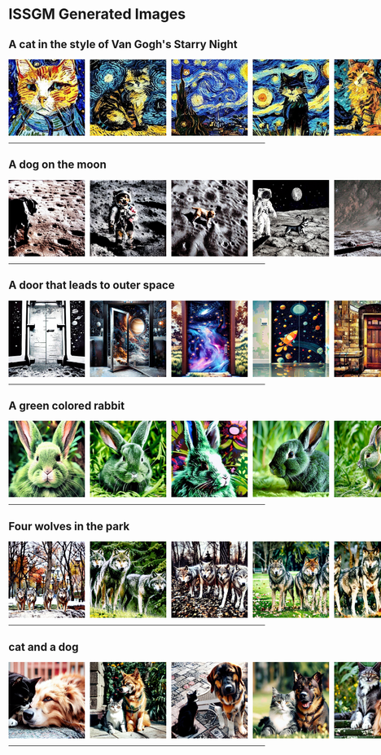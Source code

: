 # ISSGM Generated Images


## A cat in the style of Van Gogh's Starry Night

<div style="display: flex; flex-wrap: nowrap; gap: 10px">
<img src="https://raw.githubusercontent.com/anonymous-acc-tmp/anonymous/main/issgm_generated_images/A%20cat%20in%20the%20style%20of%20Van%20Gogh%27s%20Starry%20Night%20---%20reward_%200.286517858505249%20---%20seed_%200%20.png" width="150"/>
<img src="https://raw.githubusercontent.com/anonymous-acc-tmp/anonymous/main/issgm_generated_images/A%20cat%20in%20the%20style%20of%20Van%20Gogh%27s%20Starry%20Night%20---%20reward_%200.29424381256103516%20---%20seed_%201%20.png" width="150"/>
<img src="https://raw.githubusercontent.com/anonymous-acc-tmp/anonymous/main/issgm_generated_images/A%20cat%20in%20the%20style%20of%20Van%20Gogh%27s%20Starry%20Night%20---%20reward_%200.2746935486793518%20---%20seed_%202%20.png" width="150"/>
<img src="https://raw.githubusercontent.com/anonymous-acc-tmp/anonymous/main/issgm_generated_images/A%20cat%20in%20the%20style%20of%20Van%20Gogh%27s%20Starry%20Night%20---%20reward_%200.30026090145111084%20---%20seed_%203%20.png" width="150"/>
<img src="https://raw.githubusercontent.com/anonymous-acc-tmp/anonymous/main/issgm_generated_images/A%20cat%20in%20the%20style%20of%20Van%20Gogh%27s%20Starry%20Night%20---%20reward_%200.29961076378822327%20---%20seed_%204%20.png" width="150"/>
<img src="https://raw.githubusercontent.com/anonymous-acc-tmp/anonymous/main/issgm_generated_images/A%20cat%20in%20the%20style%20of%20Van%20Gogh%27s%20Starry%20Night%20---%20reward_%200.2935155928134918%20---%20seed_%205%20.png" width="150"/>
<img src="https://raw.githubusercontent.com/anonymous-acc-tmp/anonymous/main/issgm_generated_images/A%20cat%20in%20the%20style%20of%20Van%20Gogh%27s%20Starry%20Night%20---%20reward_%200.28993022441864014%20---%20seed_%206%20.png" width="150"/>
<img src="https://raw.githubusercontent.com/anonymous-acc-tmp/anonymous/main/issgm_generated_images/A%20cat%20in%20the%20style%20of%20Van%20Gogh%27s%20Starry%20Night%20---%20reward_%200.273841917514801%20---%20seed_%207%20.png" width="150"/>
<img src="https://raw.githubusercontent.com/anonymous-acc-tmp/anonymous/main/issgm_generated_images/A%20cat%20in%20the%20style%20of%20Van%20Gogh%27s%20Starry%20Night%20---%20reward_%200.2953784763813019%20---%20seed_%208%20.png" width="150"/>
<img src="https://raw.githubusercontent.com/anonymous-acc-tmp/anonymous/main/issgm_generated_images/A%20cat%20in%20the%20style%20of%20Van%20Gogh%27s%20Starry%20Night%20---%20reward_%200.29694664478302%20---%20seed_%209%20.png" width="150"/>
</div>

---

## A dog on the moon

<div style="display: flex; flex-wrap: nowrap; gap: 10px">
<img src="https://raw.githubusercontent.com/anonymous-acc-tmp/anonymous/main/issgm_generated_images/A%20dog%20on%20the%20moon%20---%20reward_%200.2724999785423279%20---%20seed_%200%20.png" width="150"/>
<img src="https://raw.githubusercontent.com/anonymous-acc-tmp/anonymous/main/issgm_generated_images/A%20dog%20on%20the%20moon%20---%20reward_%200.27268123626708984%20---%20seed_%201%20.png" width="150"/>
<img src="https://raw.githubusercontent.com/anonymous-acc-tmp/anonymous/main/issgm_generated_images/A%20dog%20on%20the%20moon%20---%20reward_%200.2600979208946228%20---%20seed_%202%20.png" width="150"/>
<img src="https://raw.githubusercontent.com/anonymous-acc-tmp/anonymous/main/issgm_generated_images/A%20dog%20on%20the%20moon%20---%20reward_%200.2759286165237427%20---%20seed_%203%20.png" width="150"/>
<img src="https://raw.githubusercontent.com/anonymous-acc-tmp/anonymous/main/issgm_generated_images/A%20dog%20on%20the%20moon%20---%20reward_%200.26881715655326843%20---%20seed_%204%20.png" width="150"/>
<img src="https://raw.githubusercontent.com/anonymous-acc-tmp/anonymous/main/issgm_generated_images/A%20dog%20on%20the%20moon%20---%20reward_%200.2778558135032654%20---%20seed_%205%20.png" width="150"/>
<img src="https://raw.githubusercontent.com/anonymous-acc-tmp/anonymous/main/issgm_generated_images/A%20dog%20on%20the%20moon%20---%20reward_%200.26801738142967224%20---%20seed_%206%20.png" width="150"/>
<img src="https://raw.githubusercontent.com/anonymous-acc-tmp/anonymous/main/issgm_generated_images/A%20dog%20on%20the%20moon%20---%20reward_%200.2566317021846771%20---%20seed_%207%20.png" width="150"/>
<img src="https://raw.githubusercontent.com/anonymous-acc-tmp/anonymous/main/issgm_generated_images/A%20dog%20on%20the%20moon%20---%20reward_%200.2800934910774231%20---%20seed_%208%20.png" width="150"/>
<img src="https://raw.githubusercontent.com/anonymous-acc-tmp/anonymous/main/issgm_generated_images/A%20dog%20on%20the%20moon%20---%20reward_%200.27151229977607727%20---%20seed_%209%20.png" width="150"/>
</div>

---

## A door that leads to outer space

<div style="display: flex; flex-wrap: nowrap; gap: 10px">
<img src="https://raw.githubusercontent.com/anonymous-acc-tmp/anonymous/main/issgm_generated_images/A%20door%20that%20leads%20to%20outer%20space%20---%20reward_%200.25283512473106384%20---%20seed_%200%20.png" width="150"/>
<img src="https://raw.githubusercontent.com/anonymous-acc-tmp/anonymous/main/issgm_generated_images/A%20door%20that%20leads%20to%20outer%20space%20---%20reward_%200.28049236536026%20---%20seed_%201%20.png" width="150"/>
<img src="https://raw.githubusercontent.com/anonymous-acc-tmp/anonymous/main/issgm_generated_images/A%20door%20that%20leads%20to%20outer%20space%20---%20reward_%200.28148025274276733%20---%20seed_%202%20.png" width="150"/>
<img src="https://raw.githubusercontent.com/anonymous-acc-tmp/anonymous/main/issgm_generated_images/A%20door%20that%20leads%20to%20outer%20space%20---%20reward_%200.25643348693847656%20---%20seed_%203%20.png" width="150"/>
<img src="https://raw.githubusercontent.com/anonymous-acc-tmp/anonymous/main/issgm_generated_images/A%20door%20that%20leads%20to%20outer%20space%20---%20reward_%200.27913838624954224%20---%20seed_%204%20.png" width="150"/>
<img src="https://raw.githubusercontent.com/anonymous-acc-tmp/anonymous/main/issgm_generated_images/A%20door%20that%20leads%20to%20outer%20space%20---%20reward_%200.2646760046482086%20---%20seed_%205%20.png" width="150"/>
<img src="https://raw.githubusercontent.com/anonymous-acc-tmp/anonymous/main/issgm_generated_images/A%20door%20that%20leads%20to%20outer%20space%20---%20reward_%200.27155065536499023%20---%20seed_%206%20.png" width="150"/>
<img src="https://raw.githubusercontent.com/anonymous-acc-tmp/anonymous/main/issgm_generated_images/A%20door%20that%20leads%20to%20outer%20space%20---%20reward_%200.2764790654182434%20---%20seed_%207%20.png" width="150"/>
<img src="https://raw.githubusercontent.com/anonymous-acc-tmp/anonymous/main/issgm_generated_images/A%20door%20that%20leads%20to%20outer%20space%20---%20reward_%200.27315497398376465%20---%20seed_%208%20.png" width="150"/>
<img src="https://raw.githubusercontent.com/anonymous-acc-tmp/anonymous/main/issgm_generated_images/A%20door%20that%20leads%20to%20outer%20space%20---%20reward_%200.2631106972694397%20---%20seed_%209%20.png" width="150"/>
</div>

---

## A green colored rabbit

<div style="display: flex; flex-wrap: nowrap; gap: 10px">
<img src="https://raw.githubusercontent.com/anonymous-acc-tmp/anonymous/main/issgm_generated_images/A%20green%20colored%20rabbit%20---%20reward_%200.2805303931236267%20---%20seed_%200%20.png" width="150"/>
<img src="https://raw.githubusercontent.com/anonymous-acc-tmp/anonymous/main/issgm_generated_images/A%20green%20colored%20rabbit%20---%20reward_%200.2903175354003906%20---%20seed_%201%20.png" width="150"/>
<img src="https://raw.githubusercontent.com/anonymous-acc-tmp/anonymous/main/issgm_generated_images/A%20green%20colored%20rabbit%20---%20reward_%200.2785056531429291%20---%20seed_%202%20.png" width="150"/>
<img src="https://raw.githubusercontent.com/anonymous-acc-tmp/anonymous/main/issgm_generated_images/A%20green%20colored%20rabbit%20---%20reward_%200.28899064660072327%20---%20seed_%203%20.png" width="150"/>
<img src="https://raw.githubusercontent.com/anonymous-acc-tmp/anonymous/main/issgm_generated_images/A%20green%20colored%20rabbit%20---%20reward_%200.2861669957637787%20---%20seed_%204%20.png" width="150"/>
<img src="https://raw.githubusercontent.com/anonymous-acc-tmp/anonymous/main/issgm_generated_images/A%20green%20colored%20rabbit%20---%20reward_%200.2844853401184082%20---%20seed_%205%20.png" width="150"/>
<img src="https://raw.githubusercontent.com/anonymous-acc-tmp/anonymous/main/issgm_generated_images/A%20green%20colored%20rabbit%20---%20reward_%200.28685468435287476%20---%20seed_%206%20.png" width="150"/>
<img src="https://raw.githubusercontent.com/anonymous-acc-tmp/anonymous/main/issgm_generated_images/A%20green%20colored%20rabbit%20---%20reward_%200.26540011167526245%20---%20seed_%207%20.png" width="150"/>
<img src="https://raw.githubusercontent.com/anonymous-acc-tmp/anonymous/main/issgm_generated_images/A%20green%20colored%20rabbit%20---%20reward_%200.2976362109184265%20---%20seed_%208%20.png" width="150"/>
<img src="https://raw.githubusercontent.com/anonymous-acc-tmp/anonymous/main/issgm_generated_images/A%20green%20colored%20rabbit%20---%20reward_%200.2847728729248047%20---%20seed_%209%20.png" width="150"/>
</div>

---

## Four wolves in the park

<div style="display: flex; flex-wrap: nowrap; gap: 10px">
<img src="https://raw.githubusercontent.com/anonymous-acc-tmp/anonymous/main/issgm_generated_images/Four%20wolves%20in%20the%20park%20---%20reward_%200.29226380586624146%20---%20seed_%200%20.png" width="150"/>
<img src="https://raw.githubusercontent.com/anonymous-acc-tmp/anonymous/main/issgm_generated_images/Four%20wolves%20in%20the%20park%20---%20reward_%200.26613932847976685%20---%20seed_%201%20.png" width="150"/>
<img src="https://raw.githubusercontent.com/anonymous-acc-tmp/anonymous/main/issgm_generated_images/Four%20wolves%20in%20the%20park%20---%20reward_%200.27867212891578674%20---%20seed_%202%20.png" width="150"/>
<img src="https://raw.githubusercontent.com/anonymous-acc-tmp/anonymous/main/issgm_generated_images/Four%20wolves%20in%20the%20park%20---%20reward_%200.28496313095092773%20---%20seed_%203%20.png" width="150"/>
<img src="https://raw.githubusercontent.com/anonymous-acc-tmp/anonymous/main/issgm_generated_images/Four%20wolves%20in%20the%20park%20---%20reward_%200.2968011498451233%20---%20seed_%204%20.png" width="150"/>
<img src="https://raw.githubusercontent.com/anonymous-acc-tmp/anonymous/main/issgm_generated_images/Four%20wolves%20in%20the%20park%20---%20reward_%200.28118282556533813%20---%20seed_%205%20.png" width="150"/>
<img src="https://raw.githubusercontent.com/anonymous-acc-tmp/anonymous/main/issgm_generated_images/Four%20wolves%20in%20the%20park%20---%20reward_%200.29315751791000366%20---%20seed_%206%20.png" width="150"/>
<img src="https://raw.githubusercontent.com/anonymous-acc-tmp/anonymous/main/issgm_generated_images/Four%20wolves%20in%20the%20park%20---%20reward_%200.2879946231842041%20---%20seed_%207%20.png" width="150"/>
<img src="https://raw.githubusercontent.com/anonymous-acc-tmp/anonymous/main/issgm_generated_images/Four%20wolves%20in%20the%20park%20---%20reward_%200.28567567467689514%20---%20seed_%208%20.png" width="150"/>
<img src="https://raw.githubusercontent.com/anonymous-acc-tmp/anonymous/main/issgm_generated_images/Four%20wolves%20in%20the%20park%20---%20reward_%200.28257429599761963%20---%20seed_%209%20.png" width="150"/>
</div>

---

## cat and a dog

<div style="display: flex; flex-wrap: nowrap; gap: 10px">
<img src="https://raw.githubusercontent.com/anonymous-acc-tmp/anonymous/main/issgm_generated_images/cat%20and%20a%20dog%20---%20reward_%200.26986539363861084%20---%20seed_%200%20.png" width="150"/>
<img src="https://raw.githubusercontent.com/anonymous-acc-tmp/anonymous/main/issgm_generated_images/cat%20and%20a%20dog%20---%20reward_%200.2788485288619995%20---%20seed_%201%20.png" width="150"/>
<img src="https://raw.githubusercontent.com/anonymous-acc-tmp/anonymous/main/issgm_generated_images/cat%20and%20a%20dog%20---%20reward_%200.2716997265815735%20---%20seed_%202%20.png" width="150"/>
<img src="https://raw.githubusercontent.com/anonymous-acc-tmp/anonymous/main/issgm_generated_images/cat%20and%20a%20dog%20---%20reward_%200.2822254002094269%20---%20seed_%203%20.png" width="150"/>
<img src="https://raw.githubusercontent.com/anonymous-acc-tmp/anonymous/main/issgm_generated_images/cat%20and%20a%20dog%20---%20reward_%200.2784537672996521%20---%20seed_%204%20.png" width="150"/>
<img src="https://raw.githubusercontent.com/anonymous-acc-tmp/anonymous/main/issgm_generated_images/cat%20and%20a%20dog%20---%20reward_%200.2837151288986206%20---%20seed_%205%20.png" width="150"/>
<img src="https://raw.githubusercontent.com/anonymous-acc-tmp/anonymous/main/issgm_generated_images/cat%20and%20a%20dog%20---%20reward_%200.27650511264801025%20---%20seed_%206%20.png" width="150"/>
<img src="https://raw.githubusercontent.com/anonymous-acc-tmp/anonymous/main/issgm_generated_images/cat%20and%20a%20dog%20---%20reward_%200.28474390506744385%20---%20seed_%207%20.png" width="150"/>
<img src="https://raw.githubusercontent.com/anonymous-acc-tmp/anonymous/main/issgm_generated_images/cat%20and%20a%20dog%20---%20reward_%200.27504757046699524%20---%20seed_%208%20.png" width="150"/>
<img src="https://raw.githubusercontent.com/anonymous-acc-tmp/anonymous/main/issgm_generated_images/cat%20and%20a%20dog%20---%20reward_%200.2728598117828369%20---%20seed_%209%20.png" width="150"/>
</div>

---
